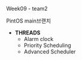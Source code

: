 Week09 - team2

PintOS main브랜치

- **THREADS**
  - Alarm clock
  - Priority Scheduling
  - Advanced Scheduler
